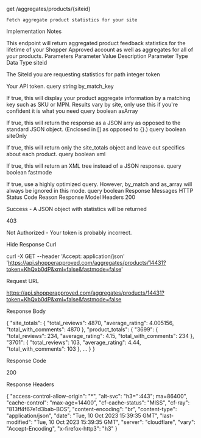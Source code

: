 
get /aggregates/products/{siteid}

    Fetch aggregate product statistics for your site

Implementation Notes

This endpoint will return aggregated product feedback statistics for the lifetime of your Shopper Approved account as well as aggregates for all of your products.
Parameters
Parameter 	Value 	Description 	Parameter Type 	Data Type
siteid 		

The SiteId you are requesting statistics for
	path 	integer
token 		

Your API token.
	query 	string
by_match_key 	

If true, this will display your product aggregate information by a matching key such as SKU or MPN. Results vary by site, only use this if you're confident it is what you need
	query 	boolean
asArray 	

If true, this will return the response as a JSON arry as opposed to the standard JSON object. (Enclosed in [] as opposed to {}.)
	query 	boolean
siteOnly 	

If true, this will return only the site_totals object and leave out specifics about each product.
	query 	boolean
xml 	

If true, this will return an XML tree instead of a JSON response.
	query 	boolean
fastmode 	

If true, use a highly optimized query. However, by_match and as_array will always be ignored in this mode.
	query 	boolean
Response Messages
HTTP Status Code 	Reason 	Response Model 	Headers
200 	

Success - A JSON object with statistics will be returned
	
	
403 	

Not Authorized - Your token is probably incorrect.
	
	
Hide Response
Curl

curl -X GET --header 'Accept: application/json' 'https://api.shopperapproved.com/aggregates/products/14431?token=KhQxb0dP&xml=false&fastmode=false'

Request URL

https://api.shopperapproved.com/aggregates/products/14431?token=KhQxb0dP&xml=false&fastmode=false

Response Body

{
  "site_totals": {
    "total_reviews": 4870,
    "average_rating": 4.005156,
    "total_with_comments": 4870
  },
  "product_totals": {
    "3699": {
      "total_reviews": 234,
      "average_rating": 4.15,
      "total_with_comments": 234
    },
    "3701": {
      "total_reviews": 103,
      "average_rating": 4.44,
      "total_with_comments": 103
    },
    ...
  }
}

Response Code

200

Response Headers

{
  "access-control-allow-origin": "*",
  "alt-svc": "h3=\":443\"; ma=86400",
  "cache-control": "max-age=14400",
  "cf-cache-status": "MISS",
  "cf-ray": "813ff4f67e1d3bab-BOS",
  "content-encoding": "br",
  "content-type": "application/json",
  "date": "Tue, 10 Oct 2023 15:39:35 GMT",
  "last-modified": "Tue, 10 Oct 2023 15:39:35 GMT",
  "server": "cloudflare",
  "vary": "Accept-Encoding",
  "x-firefox-http3": "h3"
}


